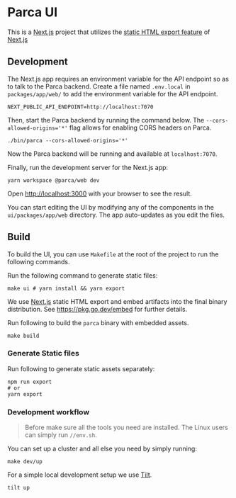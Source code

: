 # Parca UI

This is a [Next.js](https://nextjs.org/) project that utilizes
the [static HTML export feature](https://nextjs.org/docs/advanced-features/static-html-export)
of [Next.js](https://nextjs.org/)

## Development

The Next.js app requires an environment variable for the API endpoint so as to talk to the Parca backend. Create a file named `.env.local` in `packages/app/web/` to add the environment variable for the API endpoint.

```
NEXT_PUBLIC_API_ENDPOINT=http://localhost:7070
```

Then, start the Parca backend by running the command below. The `--cors-allowed-origins='*'` flag allows for enabling CORS headers on Parca.

```shell
./bin/parca --cors-allowed-origins='*'
```

Now the Parca backend will be running and available at `localhost:7070`.

Finally, run the development server for the Next.js app:

```shell
yarn workspace @parca/web dev
```

Open [http://localhost:3000](http://localhost:3000) with your browser to see the result.

You can start editing the UI by modifying any of the components in the `ui/packages/app/web` directory. The app auto-updates as you edit the files.

## Build

To build the UI, you can use `Makefile` at the root of the project to run the following commands.

Run the following command to generate static files:

```shell
make ui # yarn install && yarn export
```

We use [Next.js](https://nextjs.org/) static HTML export and embed artifacts into the final binary distribution.
See https://pkg.go.dev/embed
for further details.

Run following to build the `parca` binary with embedded assets.

```shell
make build
```

### Generate Static files

Run following to generate static assets separately:

```shell
npm run export
# or
yarn export
```

### Development workflow

> Before make sure all the tools you need are installed. The Linux users can simply run `//env.sh`.

You can set up a cluster and all else you need by simply running:

```shell
make dev/up
```

For a simple local development setup we use [Tilt](https://tilt.dev).

```shell
tilt up
```
